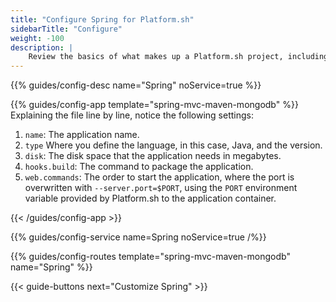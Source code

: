 ```yaml
---
title: "Configure Spring for Platform.sh"
sidebarTitle: "Configure"
weight: -100
description: |
    Review the basics of what makes up a Platform.sh project, including its three principle configuration files and how to define them for Spring.
---
```


{{% guides/config-desc name="Spring" noService=true %}}

{{% guides/config-app template="spring-mvc-maven-mongodb" %}}
Explaining the file line by line, notice the following settings:

1. `name`: The application name.
2. `type` Where you define the language, in this case, Java, and the version.
3. `disk`: The disk space that the application needs in megabytes.
4. `hooks.build`: The command to package the application.
5. `web.commands`: The order to start the application, where the port is overwritten with `--server.port=$PORT`,
   using the `PORT` environment variable provided by Platform.sh to the application container.

{{< /guides/config-app >}}

{{% guides/config-service name=Spring noService=true /%}}

{{% guides/config-routes template="spring-mvc-maven-mongodb" name="Spring" %}}

{{< guide-buttons next="Customize Spring" >}}
